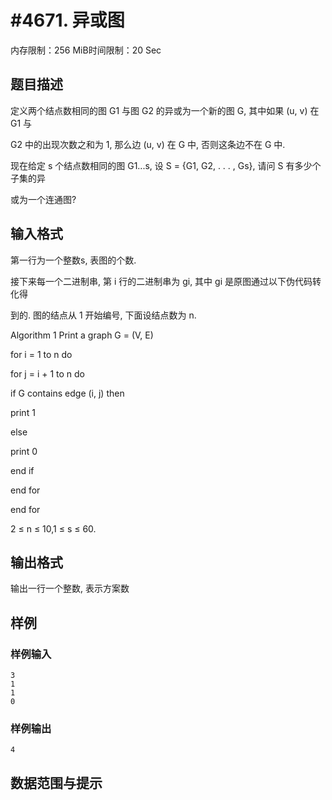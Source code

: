 # #4671. 异或图

内存限制：256 MiB时间限制：20 Sec

## 题目描述

定义两个结点数相同的图 G1 与图 G2 的异或为一个新的图 G, 其中如果 (u, v) 在 G1 与

G2 中的出现次数之和为 1, 那么边 (u, v) 在 G 中, 否则这条边不在 G 中.

现在给定 s 个结点数相同的图 G1...s, 设 S = {G1, G2, . . . , Gs}, 请问 S 有多少个子集的异

或为一个连通图?

## 输入格式

第一行为一个整数s, 表图的个数.

接下来每一个二进制串, 第 i 行的二进制串为 gi, 其中 gi 是原图通过以下伪代码转化得

到的. 图的结点从 1 开始编号, 下面设结点数为 n.

Algorithm 1 Print a graph G = (V, E)

for i = 1 to n do

for j = i + 1 to n do

if G contains edge (i, j) then

print 1

else

print 0

end if

end for

end for

 2 &le; n &le; 10,1 &le; s &le; 60.

## 输出格式

输出一行一个整数, 表示方案数

## 样例

### 样例输入

    
    3 
    1 
    1 
    0
    

### 样例输出

    
    4
    
    

## 数据范围与提示
